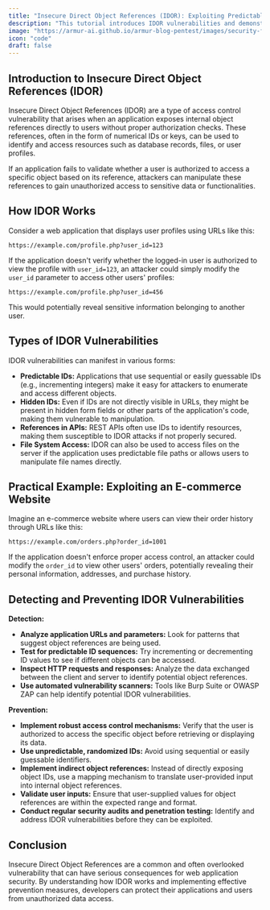 ```yaml
---
title: "Insecure Direct Object References (IDOR): Exploiting Predictable Resource Access"
description: "This tutorial introduces IDOR vulnerabilities and demonstrates how attackers can manipulate object references to access unauthorized resources."
image: "https://armur-ai.github.io/armur-blog-pentest/images/security-fundamentals.png"
icon: "code"
draft: false
---
```

## Introduction to Insecure Direct Object References (IDOR)

Insecure Direct Object References (IDOR) are a type of access control vulnerability that arises when an application exposes internal object references directly to users without proper authorization checks. These references, often in the form of numerical IDs or keys, can be used to identify and access resources such as database records, files, or user profiles. 

If an application fails to validate whether a user is authorized to access a specific object based on its reference, attackers can manipulate these references to gain unauthorized access to sensitive data or functionalities.

## How IDOR Works

Consider a web application that displays user profiles using URLs like this:

```
https://example.com/profile.php?user_id=123
```

If the application doesn't verify whether the logged-in user is authorized to view the profile with `user_id=123`, an attacker could simply modify the `user_id` parameter to access other users' profiles:

```
https://example.com/profile.php?user_id=456 
```

This would potentially reveal sensitive information belonging to another user.

## Types of IDOR Vulnerabilities

IDOR vulnerabilities can manifest in various forms:

* **Predictable IDs:** Applications that use sequential or easily guessable IDs (e.g., incrementing integers) make it easy for attackers to enumerate and access different objects.
* **Hidden IDs:** Even if IDs are not directly visible in URLs, they might be present in hidden form fields or other parts of the application's code, making them vulnerable to manipulation.
* **References in APIs:** REST APIs often use IDs to identify resources, making them susceptible to IDOR attacks if not properly secured.
* **File System Access:** IDOR can also be used to access files on the server if the application uses predictable file paths or allows users to manipulate file names directly.


## Practical Example: Exploiting an E-commerce Website

Imagine an e-commerce website where users can view their order history through URLs like this:

```
https://example.com/orders.php?order_id=1001
```

If the application doesn't enforce proper access control, an attacker could modify the `order_id` to view other users' orders, potentially revealing their personal information, addresses, and purchase history.

## Detecting and Preventing IDOR Vulnerabilities

**Detection:**

* **Analyze application URLs and parameters:** Look for patterns that suggest object references are being used.
* **Test for predictable ID sequences:** Try incrementing or decrementing ID values to see if different objects can be accessed.
* **Inspect HTTP requests and responses:** Analyze the data exchanged between the client and server to identify potential object references.
* **Use automated vulnerability scanners:**  Tools like Burp Suite or OWASP ZAP can help identify potential IDOR vulnerabilities.


**Prevention:**

* **Implement robust access control mechanisms:** Verify that the user is authorized to access the specific object before retrieving or displaying its data.
* **Use unpredictable, randomized IDs:** Avoid using sequential or easily guessable identifiers.
* **Implement indirect object references:** Instead of directly exposing object IDs, use a mapping mechanism to translate user-provided input into internal object references.
* **Validate user inputs:**  Ensure that user-supplied values for object references are within the expected range and format.
* **Conduct regular security audits and penetration testing:** Identify and address IDOR vulnerabilities before they can be exploited.

## Conclusion

Insecure Direct Object References are a common and often overlooked vulnerability that can have serious consequences for web application security. By understanding how IDOR works and implementing effective prevention measures, developers can protect their applications and users from unauthorized data access. 
